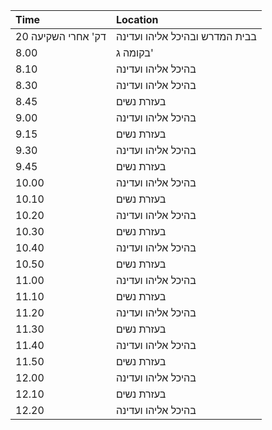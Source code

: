 | Time                    | Location                    |
| :---------------------- | :-------------------------- |
| 20 דק' אחרי השקיעה     | בבית המדרש ובהיכל אליהו ועדינה |
| 8.00                    | בקומה ג'                     |
| 8.10                    | בהיכל אליהו ועדינה         |
| 8.30                    | בהיכל אליהו ועדינה         |
| 8.45                    | בעזרת נשים                 |
| 9.00                    | בהיכל אליהו ועדינה         |
| 9.15                    | בעזרת נשים                 |
| 9.30                    | בהיכל אליהו ועדינה         |
| 9.45                    | בעזרת נשים                 |
| 10.00                   | בהיכל אליהו ועדינה         |
| 10.10                   | בעזרת נשים                 |
| 10.20                   | בהיכל אליהו ועדינה         |
| 10.30                   | בעזרת נשים                 |
| 10.40                   | בהיכל אליהו ועדינה         |
| 10.50                   | בעזרת נשים                 |
| 11.00                   | בהיכל אליהו ועדינה         |
| 11.10                   | בעזרת נשים                 |
| 11.20                   | בהיכל אליהו ועדינה         |
| 11.30                   | בעזרת נשים                 |
| 11.40                   | בהיכל אליהו ועדינה         |
| 11.50                   | בעזרת נשים                 |
| 12.00                   | בהיכל אליהו ועדינה         |
| 12.10                   | בעזרת נשים                 |
| 12.20                   | בהיכל אליהו ועדינה         |